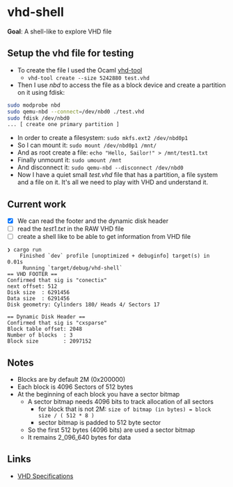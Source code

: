 # vhd-shell

**Goal**: A shell-like to explore VHD file

## Setup the vhd file for testing

- To create the file I used the Ocaml [vhd-tool](https://opam.ocaml.org/packages/vhd-tool/)
  - `vhd-tool create --size 5242880 test.vhd`
- Then I use *nbd* to access the file as a block device and create a partition
on it using fdisk:
```sh
sudo modprobe nbd
sudo qemu-nbd --connect=/dev/nbd0 ./test.vhd
sudo fdisk /dev/nbd0
... [ create one primary partition ] 
```
- In order to create a filesystem: `sudo mkfs.ext2 /dev/nbd0p1`
- So I can mount it: `sudo mount /dev/nbd0p1 /mnt/`
- And as root create a file: `echo "Hello, Sailor!" > /mnt/test1.txt`
- Finally unmount it: `sudo umount /mnt`
- And disconnect it: `sudo qemu-nbd --disconnect /dev/nbd0`
- Now I have a quiet small *test.vhd* file that has a partition, a file system and a file
on it. It's all we need to play with VHD and understand it.

## Current work

- [x] We can read the footer and the dynamic disk header
- [ ] read the *test1.txt* in the RAW VHD file
- [ ] create a shell like to be able to get information from VHD file

```
❯ cargo run
    Finished `dev` profile [unoptimized + debuginfo] target(s) in 0.01s
     Running `target/debug/vhd-shell`
== VHD FOOTER ==
Confirmed that sig is "conectix"
next offset: 512
Disk size  : 6291456
Data size  : 6291456
Disk geometry: Cylinders 180/ Heads 4/ Sectors 17

== Dynamic Disk Header ==
Confirmed that sig is "cxsparse"
Block table offset: 2048
Number of blocks  : 3
Block size        : 2097152
```

## Notes

- Blocks are by default 2M (0x200000)
- Each block is 4096 Sectors of 512 bytes
- At the beginning of each block you have a sector bitmap
    - A sector bitmap needs 4096 bits to track allocation of all sectors
        - for block that is not 2M: `size of bitmap (in bytes) = block size / ( 512 * 8 )`
        - sector bitmap is padded to 512 byte sector
    - So the first 512 bytes (4096 bits) are used a sector bitmap
    - It remains 2_096_640 bytes for data

## Links

- [VHD Specifications](https://github.com/libyal/libvhdi/blob/main/documentation/Virtual%20Hard%20Disk%20(VHD)%20image%20format.asciidoc)
